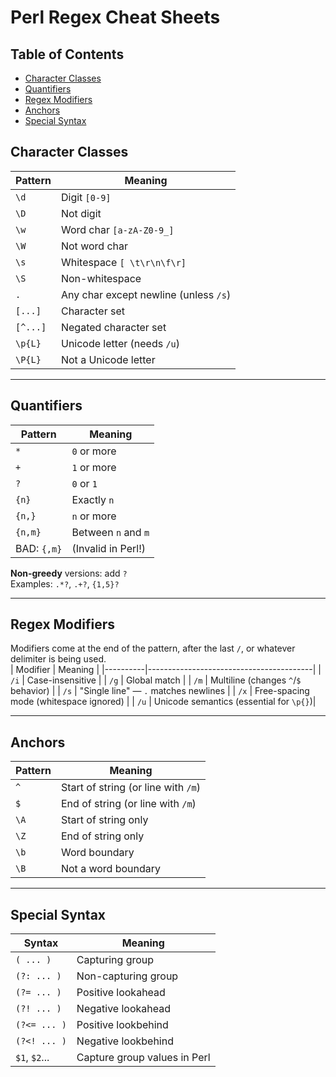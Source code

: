 # Perl Regex Cheat Sheets

## Table of Contents
* [Character Classes](#character-classes) 
* [Quantifiers](#quantifiers) 
* [Regex Modifiers](#regex-modifiers) 
* [Anchors](#anchors) 
* [Special Syntax](#special-syntax) 

## Character Classes
| Pattern | Meaning                         |
|---------|----------------------------------|
| `\d`    | Digit `[0-9]`                    |
| `\D`    | Not digit                        |
| `\w`    | Word char `[a-zA-Z0-9_]`         |
| `\W`    | Not word char                    |
| `\s`    | Whitespace `[ \t\r\n\f\r]`       |
| `\S`    | Non-whitespace                   |
| `.`     | Any char except newline (unless `/s`) |
| `[...]` | Character set                    |
| `[^...]`| Negated character set            |
| `\p{L}` | Unicode letter (needs `/u`)      |
| `\P{L}` | Not a Unicode letter             |

---

##  Quantifiers
| Pattern     | Meaning                       |
|-------------|-------------------------------|
| `*`         | `0` or more                   |
| `+`         | `1` or more                   |
| `?`         | `0` or `1`                    |
| `{n}`       | Exactly `n`                   |
| `{n,}`      | `n` or more                   |
| `{n,m}`     | Between `n` and `m`           |
| BAD: `{,m}` | (Invalid in Perl!)            |

**Non-greedy** versions: add `?`  
Examples: `.*?`, `.+?`, `{1,5}?`

---

##  Regex Modifiers
Modifiers come at the end of the pattern, after the last `/`, or whatever delimiter
is being used.  
| Modifier | Meaning                                |
|----------|-----------------------------------------|
| `/i`     | Case-insensitive                        |
| `/g`     | Global match                            |
| `/m`     | Multiline (changes `^`/`$` behavior)    |
| `/s`     | "Single line" — `.` matches newlines    |
| `/x`     | Free-spacing mode (whitespace ignored)  |
| `/u`     | Unicode semantics (essential for `\p{}`)|

---

## Anchors
| Pattern | Meaning               |
|---------|------------------------|
| `^`     | Start of string (or line with `/m`) |
| `$`     | End of string (or line with `/m`)   |
| `\A`    | Start of string only     |
| `\Z`    | End of string only       |
| `\b`    | Word boundary            |
| `\B`    | Not a word boundary      |

---

## Special Syntax
| Syntax         | Meaning                            |
|----------------|-------------------------------------|
| `( ... )`      | Capturing group                    |
| `(?: ... )`    | Non-capturing group                |
| `(?= ... )`    | Positive lookahead                 |
| `(?! ... )`    | Negative lookahead                 |
| `(?<= ... )`   | Positive lookbehind                |
| `(?<! ... )`   | Negative lookbehind                |
| `$1`, `$2`...  | Capture group values in Perl       |


